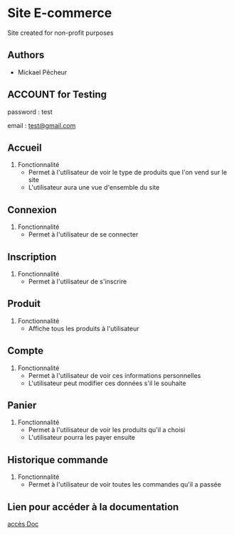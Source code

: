 # Site E-commerce
Site created for non-profit purposes 

## Authors
- Mickael Pêcheur

## ACCOUNT for Testing
password : test

email : test@gmail.com

## Accueil
1. Fonctionnalité 
   - Permet à l'utilisateur de voir le type de produits que l'on vend sur le site
   - L'utilisateur aura une vue d'ensemble du site  

## Connexion
1. Fonctionnalité 
   - Permet à l'utilisateur de se connecter 

## Inscription
1. Fonctionnalité 
   - Permet à l'utilisateur de s'inscrire 

## Produit
1. Fonctionnalité 
   - Affiche tous les produits à l'utilisateur

## Compte
1. Fonctionnalité 
   - Permet à l'utilisateur de voir ces informations personnelles  
   - L'utilisateur peut modifier ces données s'il le souhaite

## Panier
1. Fonctionnalité 
   - Permet à l'utilisateur de voir les produits qu'il a choisi
   - L'utilisateur pourra les payer ensuite

## Historique commande
1. Fonctionnalité 
   - Permet à l'utilisateur de voir toutes les commandes qu'il a passée

## Lien pour accéder à la documentation
[accès Doc](https://urlz.fr/lqCT)


